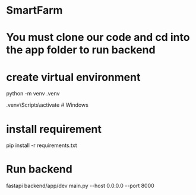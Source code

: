 # SmartFarm
# You must clone our code and cd into the app folder to run backend

# create virtual environment
python -m venv .venv


.venv\Scripts\activate      # Windows

# install requirement
pip install -r requirements.txt

# Run backend
fastapi backend/app/dev main.py --host 0.0.0.0 --port 8000
